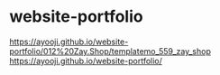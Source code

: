 # website-portfolio
https://ayooji.github.io/website-portfolio/012%20Zay.Shop/templatemo_559_zay_shop
https://ayooji.github.io/website-portfolio/
